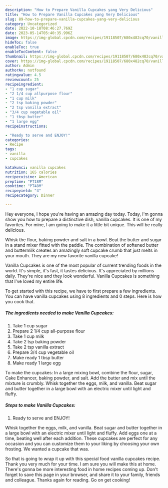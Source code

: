 ```yaml
---
description: "How to Prepare Vanilla Cupcakes yang Very Delicious"
title: "How to Prepare Vanilla Cupcakes yang Very Delicious"
slug: 89-how-to-prepare-vanilla-cupcakes-yang-very-delicious
category: Uncategorized
date: 2022-10-18T08:46:27.769Z
date: 2023-05-14T05:40:35.996Z
image: https://img-global.cpcdn.com/recipes/19118507/680x482cq70/vanilla-cupcakes-recipe-main-photo.jpg
hideToc: false
enableToc: true
enableTocContent: false
thumbnail: https://img-global.cpcdn.com/recipes/19118507/680x482cq70/vanilla-cupcakes-recipe-main-photo.jpg
cover: https://img-global.cpcdn.com/recipes/19118507/680x482cq70/vanilla-cupcakes-recipe-main-photo.jpg
author: Admin
authorAv: notfound
ratingvalue: 4.5
reviewcount: 25
recipeingredient:
- "1 cup sugar"
- "2 1/4 cup allpurpose flour"
- "1 cup milk"
- "2 tsp baking powder"
- "2 tsp vanilla extract"
- "3/4 cup vegetable oil"
- "1 tbsp butter"
- "1 large egg"
recipeinstructions:

- "Ready to serve and ENJOY!"
categories:
- Recipe
tags:
- vanilla
- cupcakes

katakunci: vanilla cupcakes 
nutrition: 165 calories
recipecuisine: American
preptime: "PT18M"
cooktime: "PT48M"
recipeyield: "4"
recipecategory: Dinner

---
```



Hey everyone, I hope you're having an amazing day today. Today, I'm gonna show you how to prepare a distinctive dish, vanilla cupcakes. It is one of my favorites. For mine, I am going to make it a little bit unique. This will be really delicious.

Whisk the flour, baking powder and salt in a bowl. Beat the butter and sugar in a stand mixer fitted with the paddle. The combination of softened butter and buttermilk creates an amazingly soft cupcake crumb that just melts in your mouth. They are my new favorite vanilla cupcake!

Vanilla Cupcakes is one of the most popular of current trending foods in the world. It's simple, it's fast, it tastes delicious. It's appreciated by millions daily. They're nice and they look wonderful. Vanilla Cupcakes is something that I've loved my entire life.


To get started with this recipe, we have to first prepare a few ingredients. You can have vanilla cupcakes using 8 ingredients and 0 steps. Here is how you cook that.

<!--inarticleads1-->

##### The ingredients needed to make Vanilla Cupcakes:

1. Take 1 cup sugar
1. Prepare 2 1/4 cup all-purpose flour
1. Take 1 cup milk
1. Take 2 tsp baking powder
1. Take 2 tsp vanilla extract
1. Prepare 3/4 cup vegetable oil
1. Make ready 1 tbsp butter
1. Make ready 1 large egg


To make the cupcakes: In a large mixing bowl, combine the flour, sugar, Cake Enhancer, baking powder, and salt. Add the butter and mix until the mixture is crumbly. Whisk together the eggs, milk, and vanilla. Beat sugar and butter together in a large bowl with an electric mixer until light and fluffy. 

<!--inarticleads2-->

##### Steps to make Vanilla Cupcakes:


1. Ready to serve and ENJOY!

Whisk together the eggs, milk, and vanilla. Beat sugar and butter together in a large bowl with an electric mixer until light and fluffy. Add eggs one at a time, beating well after each addition. These cupcakes are perfect for any occasion and you can customize them to your liking by choosing your own frosting. We wanted a cupcake that was. 

So that is going to wrap it up with this special food vanilla cupcakes recipe. Thank you very much for your time. I am sure you will make this at home. There's gonna be more interesting food in home recipes coming up. Don't forget to save this page in your browser, and share it to your family, friends and colleague. Thanks again for reading. Go on get cooking!

